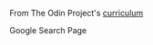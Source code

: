 From The Odin Project's [curriculum](http://www.theodinproject.com/courses/web-development-101/lessons/html-css)

Google Search Page